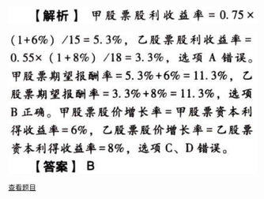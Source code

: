 ![](f181828d910c03e401bfd792d8d17981.png)

![](b267d41962e12c77b5cfd45649b607c7.png)

[查看题目](../C06债券、股票价值评估.本章真题.md#4-题目)


